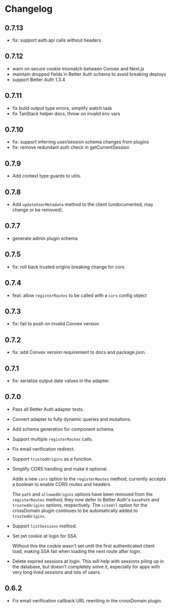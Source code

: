 # Changelog

## 0.7.13

- fix: support auth.api calls without headers

## 0.7.12

- warn on secure cookie mismatch between Convex and Next.js
- maintain dropped fields in Better Auth schema to avoid breaking deploys
- support Better Auth 1.3.4

## 0.7.11

- fix build output type errors, simplify watch task
- fix TanStack helper docs, throw on invalid env vars

## 0.7.10

- fix: support inferring user/session schema changes from plugins
- fix: remove redundant auth check in getCurrentSession

## 0.7.9

- Add context type guards to utils.

## 0.7.8

- Add `updateUserMetadata` method to the client (undocumented, may change or be removed).

## 0.7.7

- generate admin plugin schema

## 0.7.5

- fix: roll back trusted origins breaking change for cors

## 0.7.4

- feat: allow `registerRoutes` to be called with a `cors` config object

## 0.7.3

- fix: fail to push on invalid Convex version

## 0.7.2

- fix: add Convex version requirement to docs and package.json.

## 0.7.1

- fix: serialize output date values in the adapter.

## 0.7.0

- Pass all Better Auth adapter tests.

- Convert adapter to fully dynamic queries and mutations.

- Add schema generation for component schema.

- Support multiple `registerRoutes` calls.

- Fix email verification redirect.
- Support `trustedOrigins` as a function.

- Simplify CORS handling and make it optional.

  Adds a new `cors` option to the `registerRoutes` method, currently accepts a
  boolean to enable CORS routes and headers.

  The `path` and `allowedOrigins` options have been removed from the
  `registerRoutes` method, they now defer to Better Auth's `basePath` and
  `trustedOrigins` options, respectively. The `siteUrl` option for the
  crossDomain plugin continues to be automatically added to
  `trustedOrigins`.

- Support `listSessions` method.

- Set jwt cookie at login for SSA.

  Without this the cookie wasn't set until the first authenticated client load,
  making SSA fail when loading the next route after login.

- Delete expired sessions at login. This will help with sessions piling up
  in the database, but doesn't completely solve it, especially for apps with very long
  lived sessions and lots of users.

## 0.6.2

- Fix email verification callback URL rewriting in the crossDomain plugin.
